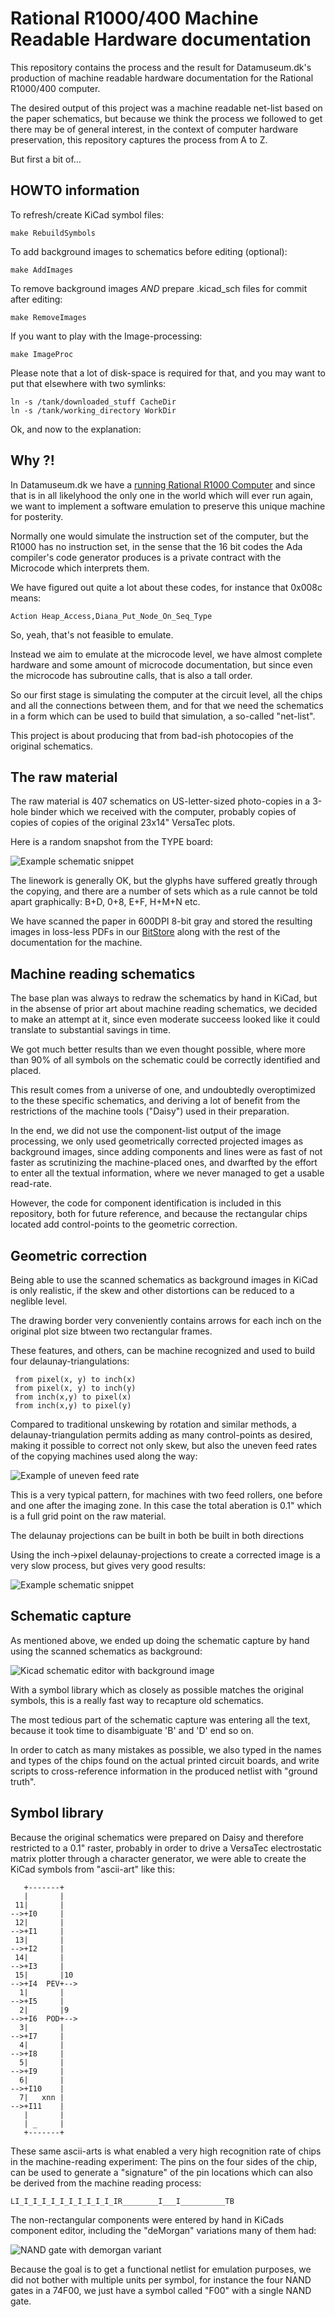 Rational R1000/400 Machine Readable Hardware documentation
==========================================================

This repository contains the process and the result for
Datamuseum.dk's production of machine readable hardware
documentation for the Rational R1000/400 computer.

The desired output of this project was a machine readable net-list
based on the paper schematics, but because we think the process we
followed to get there may be of general interest, in the context
of computer hardware preservation, this repository captures
the process from A to Z.

But first a bit of…

HOWTO information
-----------------

To refresh/create KiCad symbol files:

	make RebuildSymbols

To add background images to schematics before editing (optional):

	make AddImages

To remove background images *AND* prepare .kicad_sch files for
commit after editing:

	make RemoveImages

If you want to play with the Image-processing:

	make ImageProc

Please note that a lot of disk-space is required for that, and
you may want to put that elsewhere with two symlinks:

	ln -s /tank/downloaded_stuff CacheDir
	ln -s /tank/working_directory WorkDir

Ok, and now to the explanation:

Why ?!
------

In Datamuseum.dk we have a
[running Rational R1000 Computer](https://datamuseum.dk/wiki/Rational/R1000s400)
and since that is in all likelyhood the only one in the world which
will ever run again, we want to implement a software emulation
to preserve this unique machine for posterity.

Normally one would simulate the instruction set of the computer, but
the R1000 has no instruction set, in the sense that the 16 bit codes
the Ada compiler's code generator produces is a private contract with
the Microcode which interprets them.

We have figured out quite a lot about these codes, for instance that
0x008c means:

	Action Heap_Access,Diana_Put_Node_On_Seq_Type 

So, yeah, that's not feasible to emulate.

Instead we aim to emulate at the microcode level, we have almost
complete hardware and some amount of microcode documentation, but
since even the microcode has subroutine calls, that is also a
tall order.

So our first stage is simulating the computer at the circuit
level, all the chips and all the connections between them, and
for that we need the schematics in a form which can be used
to build that simulation, a so-called "net-list".

This project is about producing that from bad-ish photocopies
of the original schematics.

The raw material
----------------

The raw material is 407 schematics on US-letter-sized photo-copies
in a 3-hole binder which we received with the computer, probably
copies of copies of copies of the original 23x14" VersaTec plots.

Here is a random snapshot from the TYPE board:

![Example schematic snippet](misc/sch_example.png)

The linework is generally OK, but the glyphs have suffered greatly
through the copying, and there are a number of sets which as a rule
cannot be told apart graphically:  B+D, 0+8, E+F, H+M+N etc.

We have scanned the paper in 600DPI 8-bit gray and stored the
resulting images in loss-less PDFs in our
[BitStore](https://datamuseum.dk/wiki/Bits:Keyword/RATIONAL_1000/DOCS)
along with the rest of the documentation for the machine.

Machine reading schematics
--------------------------

The base plan was always to redraw the schematics by hand in KiCad,
but in the absense of prior art about machine reading schematics,
we decided to make an attempt at it, since even moderate succeess
looked like it could translate to substantial savings in time.

We got much better results than we even thought possible, where
more than 90% of all symbols on the schematic could be correctly
identified and placed.

This result comes from a universe of one, and undoubtedly overoptimized
to the these specific schematics, and deriving a lot of benefit from
the restrictions of the machine tools ("Daisy") used in their preparation.

In the end, we did not use the component-list output of the image
processing, we only used geometrically corrected projected images
as background images, since adding components and lines were as fast
of not faster as scrutinizing the machine-placed ones, and dwarfted
by the effort to enter all the textual information, where we never
managed to get a usable read-rate.

However, the code for component identification is included in this
repository, both for future reference, and because the rectangular
chips located add control-points to the geometric correction.

Geometric correction
--------------------

Being able to use the scanned schematics as background images in
KiCad is only realistic, if the skew and other distortions can
be reduced to a neglible level.

The drawing border very conveniently contains arrows for each
inch on the original plot size btween two rectangular frames.

These features, and others, can be machine recognized and used
to build four delaunay-triangulations:

	 from pixel(x, y) to inch(x)
	 from pixel(x, y) to inch(y)
	 from inch(x,y) to pixel(x)
	 from inch(x,y) to pixel(y)

Compared to traditional unskewing by rotation and similar
methods, a delaunay-triangulation permits adding as many
control-points as desired, making it possible to correct
not only skew, but also the uneven feed rates of the copying
machines used along the way:

![Example of uneven feed rate](misc/sch_feedrate.png)

This is a very typical pattern, for machines with two feed rollers,
one before and one after the imaging zone.  In this case the total
aberation is 0.1" which is a full grid point on the raw material.

The delaunay projections can be built in both  be built in both directions

Using the inch->pixel delaunay-projections to create a corrected
image is a very slow process, but gives very good results:

![Example schematic snippet](misc/sch_projected.png)

Schematic capture
-----------------

As mentioned above, we ended up doing the schematic capture by hand
using the scanned schematics as background:

![Kicad schematic editor with background image](misc/sch_kicad.png)

With a symbol library which as closely as possible matches
the original symbols, this is a really fast way to recapture
old schematics.

The most tedious part of the schematic capture was entering all
the text, because it took time to disambiguate 'B' and 'D' end so
on.

In order to catch as many mistakes as possible, we also typed
in the names and types of the chips found on the actual printed
circuit boards, and write scripts to cross-reference information
in the produced netlist with "ground truth".

Symbol library
--------------

Because the original schematics were prepared on Daisy and therefore
restricted to a 0.1" raster, probably in order to drive a VersaTec
electrostatic matrix plotter through a character generator, we were
able to create the KiCad symbols from "ascii-art" like this:

	   +-------+
	   |       |
	 11|       |
	-->+I0     |
	 12|       |
	-->+I1     |
	 13|       |
	-->+I2     |
	 14|       |
	-->+I3     |
	 15|       |10
	-->+I4  PEV+-->
	  1|       |
	-->+I5     |
	  2|       |9
	-->+I6  POD+-->
	  3|       |
	-->+I7     |
	  4|       |
	-->+I8     |
	  5|       |
	-->+I9     |
	  6|       |
	-->+I10    |
	  7|   xnn |
	-->+I11    |
	   |       |
	   | _     |
	   +-------+

These same ascii-arts is what enabled a very high recognition rate of
chips in the machine-reading experiment:  The pins on the four sides
of the chip, can be used to generate a "signature" of the pin locations
which can also be derived from the machine reading process:

	LI_I_I_I_I_I_I_I_I_I_I_IR________I___I__________TB

The non-rectangular components were entered by hand in KiCads component
editor, including the "deMorgan" variations many of them had:

![NAND gate with demorgan variant](misc/sch_demorgan.png)

Because the goal is to get a functional netlist for emulation
purposes, we did not bother with multiple units per symbol,
for instance the four NAND gates in a 74F00, we just have
a symbol called "F00" with a single NAND gate.
